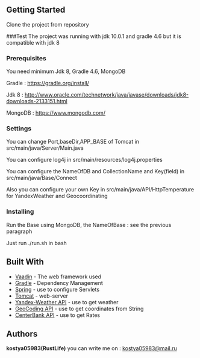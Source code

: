 ## Getting Started
Clone the project from repository 

###Test
The project was running with jdk 10.0.1 and gradle 4.6
but it is compatible with jdk 8
### Prerequisites

You need minimum Jdk 8, Gradle 4.6, MongoDB

Gradle : https://gradle.org/install/

Jdk 8 : http://www.oracle.com/technetwork/java/javase/downloads/jdk8-downloads-2133151.html

MongoDB : https://www.mongodb.com/

### Settings
You can change Port,baseDir,APP_BASE of Tomcat in src/main/java/Server/Main.java

You can configure log4j in src/main/resources/log4j.properties

You can configure the NameOfDB and CollectionName and Key(field) in src/main/java/Base/Connect

Also you can configure your own Key in src/main/java/API/HttpTemperature for YandexWeather and Geocoordinating

### Installing
Run the Base using MongoDB, the NameOfBase : see the previous paragraph

Just run ./run.sh in bash

## Built With

* [Vaadin](https://vaadin.com/framework) - The web framework used
* [Gradle](https://gradle.org/) - Dependency Management
* [Spring](https://spring.io/) - use to configure Servlets
* [Tomcat](http://tomcat.apache.org/) - web-server
* [Yandex-Weather API](https://tech.yandex.ru/weather/doc/dg/concepts/forecast-response-test-docpage/) - use to get weather
* [GeoCoding API](https://developers.google.com/maps/documentation/geocoding/intro?hl=ru) - use to get coordinates from String
* [CenterBank API](https://www.cbr-xml-daily.ru/) - use to get Rates

## Authors

**kostya05983(RustLife)**
you can write me on : kostya05983@mail.ru



